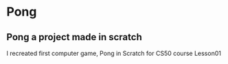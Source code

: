 # Pong

## Pong a project made in scratch

I recreated first computer game, Pong in Scratch for CS50 course Lesson01